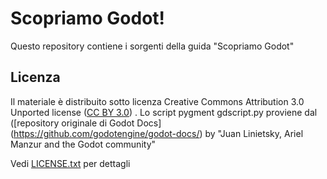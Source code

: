# Scopriamo Godot!

Questo repository contiene i sorgenti della guida "Scopriamo Godot"


## Licenza

Il materiale è distribuito sotto licenza Creative Commons Attribution 3.0 Unported license ([CC BY 3.0](https://creativecommons.org/licenses/by/3.0/)) . Lo script pygment gdscript.py proviene dal ([repository originale di Godot Docs] (https://github.com/godotengine/godot-docs/) by "Juan Linietsky, Ariel Manzur and the Godot community" 

Vedi [LICENSE.txt](/LICENSE.txt) per dettagli

